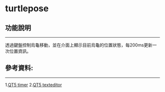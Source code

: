 # turtlepose
## 功能說明
---
透過鍵盤控制烏龜移動，並在介面上顯示目前烏龜的位置狀態，每200ms更新一次位置資訊。

## 參考資料:
---
 1.[QT5 timer](http://www.bogotobogo.com/Qt/Qt5_QTimer.php)
 2.[QT5 texteditor](http://doc.qt.io/qt-5/qtwidgets-richtext-textedit-textedit-cpp.html)
